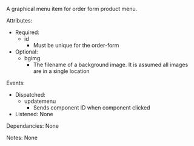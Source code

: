 A graphical menu item for order form product menu.

Attributes:
- Required:
    - id
        - Must be unique for the order-form
- Optional:
    - bgimg
        - The filename of a background image.  It is assumed all images are in a single location

Events:
- Dispatched:
    - updatemenu
        - Sends component ID when component clicked
- Listened: None

Dependancies: None

Notes: None